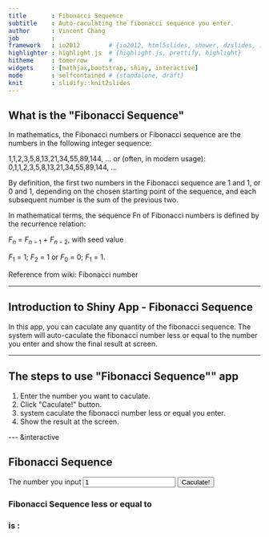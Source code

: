 ```yaml
---
title       : Fibonacci Sequence
subtitle    : Auto-caculating the fibonacci sequence you enter.
author      : Vincent Chang
job         : 
framework   : io2012        # {io2012, html5slides, shower, dzslides, ...}
highlighter : highlight.js  # {highlight.js, prettify, highlight}
hitheme     : tomorrow      # 
widgets     : [mathjax,bootstrap, shiny, interactive]     
mode        : selfcontained # {standalone, draft}
knit        : slidify::knit2slides
---
```


## What is the "Fibonacci Sequence" 

In mathematics, the Fibonacci numbers or Fibonacci sequence are the numbers in the following integer sequence:

1,1,2,3,5,8,13,21,34,55,89,144, ...
or (often, in modern usage):
0,1,1,2,3,5,8,13,21,34,55,89,144, ...

By definition, the first two numbers in the Fibonacci sequence are 1 and 1, or 0 and 1, depending on the chosen starting point of the sequence, and each subsequent number is the sum of the previous two.

In mathematical terms, the sequence Fn of Fibonacci numbers is defined by the recurrence relation:

$F_n$ = $F_{n-1}$ + $F_{n-2}$,
with seed value

$F_1$ = 1; $F_2$ = 1
or
$F_0$ = 0; $F_1$ = 1.

Reference from wiki: Fibonacci number

---

## Introduction to Shiny App - Fibonacci Sequence


In this app, you can caculate any quantity of the fibonacci sequence. The system will auto-caculate the fibonacci number less or equal to the number you enter and show the final result at screen.

---

## The steps to use "Fibonacci Sequence"" app

1. Enter the number you want to caculate.
2. Click "Caculate!" button.
3. system caculate the fibonacci number less or equal you enter.
4. Show the result at the screen.


--- &interactive

## Fibonacci Sequence

<div class="row-fluid">
  <div class="span4">
    <form class="well">
      <label for="numInput">The number you input</label>
      <input id="numInput" type="text" value="1"/>
      <button id="goButton" type="button" class="btn action-button">Caculate!</button>
    </form>
  </div>
  <div class="span8">
    <h3>Fibonacci Sequence less or equal to </h3>
    <div id="inputValue" class="shiny-text-output"></div>
    <h3>is : </h3>
    <div id="prediction" class="shiny-text-output"></div>
  </div>
</div>





